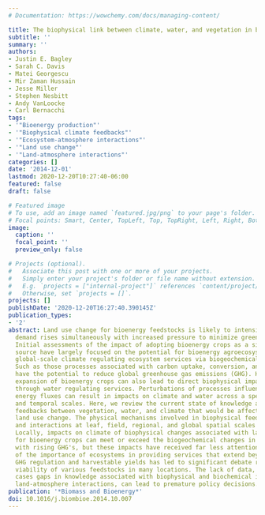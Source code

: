 ```yaml
---
# Documentation: https://wowchemy.com/docs/managing-content/

title: The biophysical link between climate, water, and vegetation in bioenergy agro-ecosystems
subtitle: ''
summary: ''
authors:
- Justin E. Bagley
- Sarah C. Davis
- Matei Georgescu
- Mir Zaman Hussain
- Jesse Miller
- Stephen Nesbitt
- Andy VanLoocke
- Carl Bernacchi
tags:
- '"Bioenergy production"'
- '"Biophysical climate feedbacks"'
- '"Ecosystem-atmosphere interactions"'
- '"Land use change"'
- '"Land-atmosphere interactions"'
categories: []
date: '2014-12-01'
lastmod: 2020-12-20T10:27:40-06:00
featured: false
draft: false

# Featured image
# To use, add an image named `featured.jpg/png` to your page's folder.
# Focal points: Smart, Center, TopLeft, Top, TopRight, Left, Right, BottomLeft, Bottom, BottomRight.
image:
  caption: ''
  focal_point: ''
  preview_only: false

# Projects (optional).
#   Associate this post with one or more of your projects.
#   Simply enter your project's folder or file name without extension.
#   E.g. `projects = ["internal-project"]` references `content/project/deep-learning/index.md`.
#   Otherwise, set `projects = []`.
projects: []
publishDate: '2020-12-20T16:27:40.390145Z'
publication_types:
- '2'
abstract: Land use change for bioenergy feedstocks is likely to intensify as energy
  demand rises simultaneously with increased pressure to minimize greenhouse gas emissions.
  Initial assessments of the impact of adopting bioenergy crops as a significant energy
  source have largely focused on the potential for bioenergy agroecosystems to provide
  global-scale climate regulating ecosystem services via biogeochemical processes.
  Such as those processes associated with carbon uptake, conversion, and storage that
  have the potential to reduce global greenhouse gas emissions (GHG). However, the
  expansion of bioenergy crops can also lead to direct biophysical impacts on climate
  through water regulating services. Perturbations of processes influencing terrestrial
  energy fluxes can result in impacts on climate and water across a spectrum of spatial
  and temporal scales. Here, we review the current state of knowledge about biophysical
  feedbacks between vegetation, water, and climate that would be affected by bioenergy-related
  land use change. The physical mechanisms involved in biophysical feedbacks are detailed,
  and interactions at leaf, field, regional, and global spatial scales are described.
  Locally, impacts on climate of biophysical changes associated with land use change
  for bioenergy crops can meet or exceed the biogeochemical changes in climate associated
  with rising GHG's, but these impacts have received far less attention. Realization
  of the importance of ecosystems in providing services that extend beyond biogeochemical
  GHG regulation and harvestable yields has led to significant debate regarding the
  viability of various feedstocks in many locations. The lack of data, and in some
  cases gaps in knowledge associated with biophysical and biochemical influences on
  land-atmosphere interactions, can lead to premature policy decisions.
publication: '*Biomass and Bioenergy*'
doi: 10.1016/j.biombioe.2014.10.007
---
```

